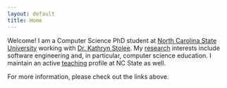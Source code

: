 ```yaml
---
layout: default
title: Home
---
```

Welcome!  I am a Computer Science PhD student at [North Carolina State University](https://www.csc.ncsu.edu/) working with [Dr. Kathryn Stolee](http://kstolee.github.io/).  My [research](research.html) interests include software engineering and, in particular, computer science education.  I maintain an active [teaching](teaching.html) profile at NC State as well.

For more information, please check out the links above.